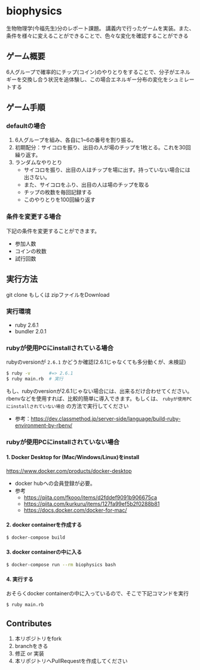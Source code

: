 # biophysics

生物物理学(今福先生)分のレポート課題。
講義内で行ったゲームを実装。また、条件を様々に変えることができることで、色々な変化を確認することができる

## ゲーム概要

6人グループで確率的にチップ(コイン)のやりとりをすることで、分子がエネルギーを交換し合う状況を追体験し、この場合エネルギー分布の変化をシュミレートする

## ゲーム手順

### defaultの場合

1. 6人グループを組み、各自に1~6の番号を割り振る。
2. 初期配分：サイコロを振り、出目の人が場のチップを1枚とる。これを30回繰り返す。
3. ランダムなやりとり
    + サイコロを振り、出目の人はチップを場に出す。持っていない場合には出さない。
    + また、サイコロをふり、出目の人は場のチップを取る
    + チップの枚数を毎回記録する
    + このやりとりを100回繰り返す

### 条件を変更する場合

下記の条件を変更することができます。

+ 参加人数
+ コインの枚数
+ 試行回数

## 実行方法

git clone もしくは zipファイルをDownload

### 実行環境

- ruby 2.6.1
- bundler 2.0.1

### rubyが使用PCにinstallされている場合

rubyのversionが `2.6.1` かどうか確認(2.6.1じゃなくても多分動くが、未検証)

```bash
$ ruby -v       #=> 2.6.1
$ ruby main.rb  # 実行
```

もし、rubyのversionが2.6.1じゃない場合には、出来るだけ合わせてください。rbenvなどを使用すれば、比較的簡単に導入できます。もしくは、 `rubyが使用PCにinstallされていない場合` の方法で実行してください
- 参考：https://dev.classmethod.jp/server-side/language/build-ruby-environment-by-rbenv/

### rubyが使用PCにinstallされていない場合

#### 1. Docker Desktop for (Mac/Windows/Linux)をinstall

https://www.docker.com/products/docker-desktop

- docker hubへの会員登録が必要。
- 参考
    + https://qiita.com/fkooo/items/d2fddef9091b906675ca
    + https://qiita.com/kurkuru/items/127fa99ef5b2f0288b81
    + https://docs.docker.com/docker-for-mac/

#### 2. docker containerを作成する

```bash
$ docker-compose build
```

#### 3. docker containerの中に入る

```bash
$ docker-compose run --rm biophysics bash
```

#### 4. 実行する

おそらくdocker containerの中に入っているので、そこで下記コマンドを実行

```bash
$ ruby main.rb
```

## Contributes

1. 本リポジトリをfork
2. branchをきる
2. 修正 or 実装
3. 本リポジトリへPullRequestを作成してください
